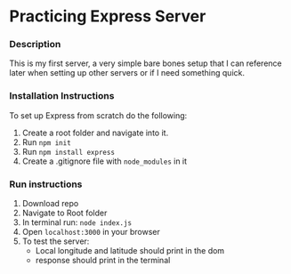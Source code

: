 # __Practicing Express Server__

### __Description__
This is my first server, a very simple bare bones setup that I can reference later when setting up other servers or if I need something quick.

### __Installation Instructions__
To set up Express from scratch do the following:
1. Create a root folder and navigate into it.
2. Run `npm init`
3. Run `npm install express`
4. Create a .gitignore file with `node_modules` in it

### __Run instructions__

1. Download repo
2. Navigate to Root folder
3. In terminal run: `node index.js`
4. Open `localhost:3000` in your browser
5. To test the server:
    - Local longitude and latitude should print in the dom
    - response should print in the terminal